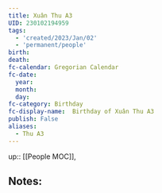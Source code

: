 ```yaml
---
title: Xuân Thu A3
UID: 230102194959
tags:
  - 'created/2023/Jan/02'
  - 'permanent/people'
birth:
death:
fc-calendar: Gregorian Calendar
fc-date:
  year:
  month:
  day:
fc-category: Birthday
fc-display-name:  Birthday of Xuân Thu A3
publish: False
aliases:
  - Thu A3
---
```

up:: [[People MOC]],

## Notes:

